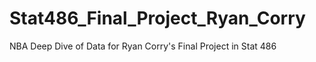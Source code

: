 # Stat486_Final_Project_Ryan_Corry
NBA Deep Dive of Data for Ryan Corry's Final Project in Stat 486
